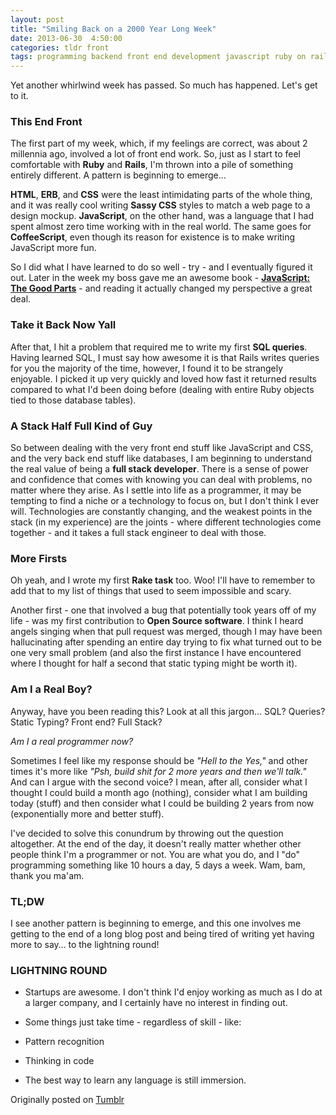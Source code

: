 ```yaml
---
layout: post
title: "Smiling Back on a 2000 Year Long Week"
date: 2013-06-30  4:50:00
categories: tldr front
tags: programming backend front end development javascript ruby on rails sql web developer web development code internship full stack
---
```


Yet another whirlwind week has passed. So much has happened. Let's get to it.

### This End Front
The first part of my week, which, if my feelings are correct, was about 2 millennia ago, involved a lot of front end work. So, just as I start to feel comfortable with **Ruby** and **Rails**, I'm thrown into a pile of something entirely different. A pattern is beginning to emerge...

**HTML**, **ERB**, and **CSS** were the least intimidating parts of the whole thing, and it was really cool writing **Sassy CSS** styles to match a web page to a design mockup. **JavaScript**, on the other hand, was a language that I had spent almost zero time working with in the real world. The same goes for **CoffeeScript**, even though its reason for existence is to make writing JavaScript more fun.

So I did what I have learned to do so well - try - and I eventually figured it out. Later in the week my boss gave me an awesome book - [**JavaScript: The Good Parts**](http://shop.oreilly.com/product/9780596517748.do "") - and reading it actually changed my perspective a great deal.

### Take it Back Now Yall
After that, I hit a problem that required me to write my first **SQL queries**. Having learned SQL, I must say how awesome it is that Rails writes queries for you the majority of the time, however, I found it to be strangely enjoyable. I picked it up very quickly and loved how fast it returned results compared to what I'd been doing before (dealing with entire Ruby objects tied to those database tables).

### A Stack Half Full Kind of Guy
So between dealing with the very front end stuff like JavaScript and CSS, and the very back end stuff like databases, I am beginning to understand the real value of being a **full stack developer**. There is a sense of power and confidence that comes with knowing you can deal with problems, no matter where they arise. As I settle into life as a programmer, it may be tempting to find a niche or a technology to focus on, but I don't think I ever will. Technologies are constantly changing, and the weakest points in the stack (in my experience) are the joints - where different technologies come together - and it takes a full stack engineer to deal with those.

### More Firsts
Oh yeah, and I wrote my first **Rake task** too. Woo! I'll have to remember to add that to my list of things that used to seem impossible and scary.

Another first - one that involved a bug that potentially took years off of my life - was my first contribution to **Open Source software**. I think I heard angels singing when that pull request was merged, though I may have been hallucinating after spending an entire day trying to fix what turned out to be one very small problem (and also the first instance I have encountered where I thought for half a second that static typing might be worth it).

### Am I a Real Boy?
Anyway, have you been reading this? Look at all this jargon… SQL? Queries? Static Typing? Front end? Full Stack?

*Am I a real programmer now?*

Sometimes I feel like my response should be *"Hell to the Yes,"* and other times it's more like *"Psh, build shit for 2 more years and then we'll talk."* And can I argue with the second voice? I mean, after all, consider what I thought I could build a month ago (nothing), consider what I am building today (stuff) and then consider what I could be building 2 years from now (exponentially more and better stuff).

I've decided to solve this conundrum by throwing out the question altogether. At the end of the day, it doesn't really matter whether other people think I'm a programmer or not. You are what you do, and I "do" programming something like 10 hours a day, 5 days a week. Wam, bam, thank you ma'am.

### TL;DW
I see another pattern is beginning to emerge, and this one involves me getting to the end of a long blog post and being tired of writing yet having more to say… to the lightning round!

### LIGHTNING ROUND
* Startups are awesome. I don't think I'd enjoy working as much as I do at a larger company, and I certainly have no interest in finding out.
* Some things just take time - regardless of skill - like:
* Pattern recognition
* Thinking in code

* The best way to learn any language is still immersion.

Originally posted on [Tumblr](http://patmcintern.tumblr.com/post/54235452402/smiling-back-on-a-2000-year-long-week)
